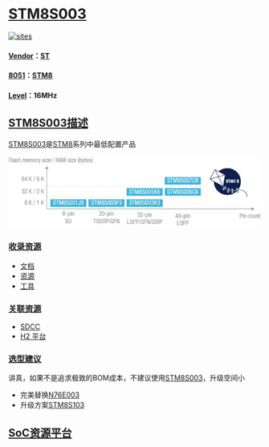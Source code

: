 ﻿# [STM8S003](https://github.com/sochub/STM8S003)
[![sites](http://182.61.61.133/link/resources/SoC.png)](https://stop.stops.top) 

#### [Vendor](https://github.com/sochub/Vendor)：[ST](https://github.com/sochub/ST)
#### [8051](https://github.com/sochub/MIPS)：[STM8](https://github.com/sochub)
#### [Level](https://github.com/sochub/Level)：16MHz

## [STM8S003描述](https://github.com/sochub/STM8S003/wiki) 

[STM8S003](https://github.com/sochub/STM8S003)是[STM8](https://github.com/sochub/STM8)系列中最低配置产品

[![sites](docs/STM8S003.png)](https://www.st.com/en/microcontrollers-microprocessors/stm8s-value-line.html) 

### [收录资源](https://github.com/sochub/STM8S003)

* [文档](docs/)
* [资源](src/)
* [工具](tools/)

### [关联资源](https://github.com/sochub)

* [SDCC](https://github.com/sochub/sdcc)
* [H2 平台](https://github.com/OS-Q/H2)

### [选型建议](https://github.com/sochub/STM8S003)

讲真，如果不是追求极致的BOM成本，不建议使用[STM8S003](https://github.com/sochub/STM8S003)，升级空间小

- 完美替换[N76E003](https://github.com/sochub/N76E003) 
- 升级方案[STM8S103](https://github.com/sochub/STM8S103) 

##  [SoC资源平台](http://www.qitas.cn)  

